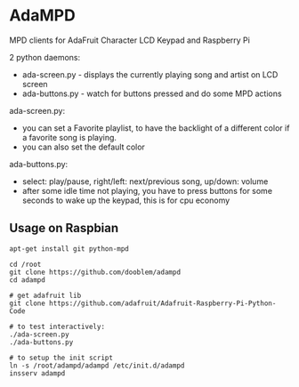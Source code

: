AdaMPD
======

MPD clients for AdaFruit Character LCD Keypad and Raspberry Pi


2 python daemons:
 * ada-screen.py - displays the currently playing song and artist on LCD screen
 * ada-buttons.py - watch for buttons pressed and do some MPD actions

ada-screen.py:
 * you can set a Favorite playlist, to have the backlight of a different color if a favorite song is playing.
 * you can also set the default color

ada-buttons.py:
 * select: play/pause, right/left: next/previous song, up/down: volume
 * after some idle time not playing, you have to press buttons for some seconds to wake up the keypad, this is for cpu economy

Usage on Raspbian
------------------------

    apt-get install git python-mpd
    
    cd /root
    git clone https://github.com/dooblem/adampd
    cd adampd
    
    # get adafruit lib
    git clone https://github.com/adafruit/Adafruit-Raspberry-Pi-Python-Code
    
    # to test interactively:
    ./ada-screen.py
    ./ada-buttons.py
    
    # to setup the init script
    ln -s /root/adampd/adampd /etc/init.d/adampd
    insserv adampd 
